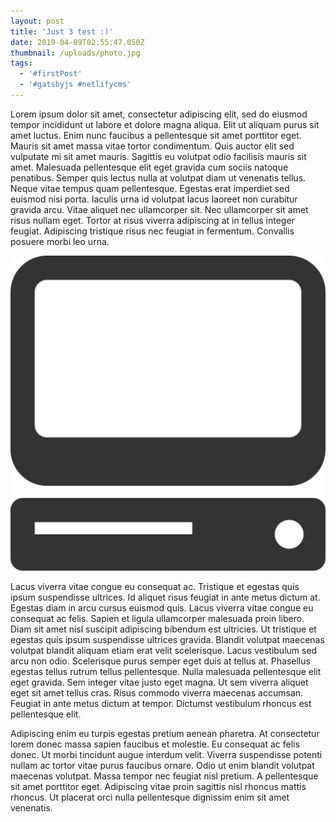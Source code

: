 ```yaml
---
layout: post
title: 'Just 3 test :)'
date: 2019-04-09T02:55:47.050Z
thumbnail: /uploads/photo.jpg
tags:
  - '#firstPost'
  - '#gatsbyjs #netlifycms'
---
```

Lorem ipsum dolor sit amet, consectetur adipiscing elit, sed do eiusmod tempor incididunt ut labore et dolore magna aliqua. Elit ut aliquam purus sit amet luctus. Enim nunc faucibus a pellentesque sit amet porttitor eget. Mauris sit amet massa vitae tortor condimentum. Quis auctor elit sed vulputate mi sit amet mauris. Sagittis eu volutpat odio facilisis mauris sit amet. Malesuada pellentesque elit eget gravida cum sociis natoque penatibus. Semper quis lectus nulla at volutpat diam ut venenatis tellus. Neque vitae tempus quam pellentesque. Egestas erat imperdiet sed euismod nisi porta. Iaculis urna id volutpat lacus laoreet non curabitur gravida arcu. Vitae aliquet nec ullamcorper sit. Nec ullamcorper sit amet risus nullam eget. Tortor at risus viverra adipiscing at in tellus integer feugiat. Adipiscing tristique risus nec feugiat in fermentum. Convallis posuere morbi leo urna.

![Nice](/uploads/icon.png "Nice")

Lacus viverra vitae congue eu consequat ac. Tristique et egestas quis ipsum suspendisse ultrices. Id aliquet risus feugiat in ante metus dictum at. Egestas diam in arcu cursus euismod quis. Lacus viverra vitae congue eu consequat ac felis. Sapien et ligula ullamcorper malesuada proin libero. Diam sit amet nisl suscipit adipiscing bibendum est ultricies. Ut tristique et egestas quis ipsum suspendisse ultrices gravida. Blandit volutpat maecenas volutpat blandit aliquam etiam erat velit scelerisque. Lacus vestibulum sed arcu non odio. Scelerisque purus semper eget duis at tellus at. Phasellus egestas tellus rutrum tellus pellentesque. Nulla malesuada pellentesque elit eget gravida. Sem integer vitae justo eget magna. Ut sem viverra aliquet eget sit amet tellus cras. Risus commodo viverra maecenas accumsan. Feugiat in ante metus dictum at tempor. Dictumst vestibulum rhoncus est pellentesque elit.



Adipiscing enim eu turpis egestas pretium aenean pharetra. At consectetur lorem donec massa sapien faucibus et molestie. Eu consequat ac felis donec. Ut morbi tincidunt augue interdum velit. Viverra suspendisse potenti nullam ac tortor vitae purus faucibus ornare. Odio ut enim blandit volutpat maecenas volutpat. Massa tempor nec feugiat nisl pretium. A pellentesque sit amet porttitor eget. Adipiscing vitae proin sagittis nisl rhoncus mattis rhoncus. Ut placerat orci nulla pellentesque dignissim enim sit amet venenatis.
